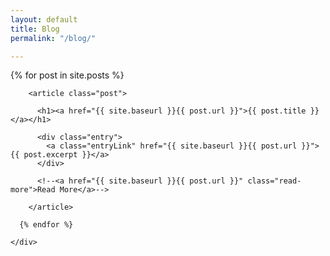 ```yaml
---
layout: default
title: Blog
permalink: "/blog/"

---
```


<div id="main" role="main" class="container">
    <div class="posts">
      {% for post in site.posts %}

        <article class="post">

          <h1><a href="{{ site.baseurl }}{{ post.url }}">{{ post.title }}</a></h1>

          <div class="entry">
            <a class="entryLink" href="{{ site.baseurl }}{{ post.url }}">{{ post.excerpt }}</a>
          </div>

          <!--<a href="{{ site.baseurl }}{{ post.url }}" class="read-more">Read More</a>-->

        </article> 

      {% endfor %}
      
    </div>

</DIV>


